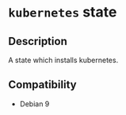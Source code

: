 # `kubernetes` state

## Description

A state which installs kubernetes.

## Compatibility

- Debian 9

